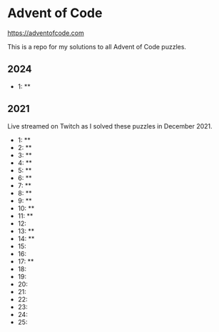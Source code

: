# Advent of Code

https://adventofcode.com

This is a repo for my solutions to all Advent of Code puzzles.

## 2024

- 1: **

## 2021

Live streamed on Twitch as I solved these puzzles in December 2021.

- 1: **
- 2: **
- 3: **
- 4: **
- 5: **
- 6: **
- 7: **
- 8: **
- 9: **
- 10: **
- 11: **
- 12:
- 13: **
- 14: **
- 15: 
- 16:
- 17: **
- 18:
- 19:
- 20:
- 21:
- 22:
- 23:
- 24:
- 25:
